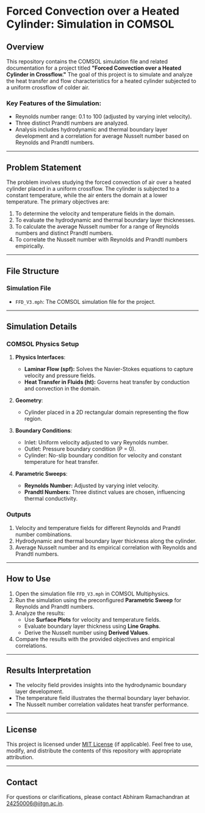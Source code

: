 # Forced Convection over a Heated Cylinder: Simulation in COMSOL

## Overview
This repository contains the COMSOL simulation file and related documentation for a project titled **"Forced Convection over a Heated Cylinder in Crossflow."** The goal of this project is to simulate and analyze the heat transfer and flow characteristics for a heated cylinder subjected to a uniform crossflow of colder air.

### Key Features of the Simulation:
- Reynolds number range: 0.1 to 100 (adjusted by varying inlet velocity).
- Three distinct Prandtl numbers are analyzed.
- Analysis includes hydrodynamic and thermal boundary layer development and a correlation for average Nusselt number based on Reynolds and Prandtl numbers.

---

## Problem Statement
The problem involves studying the forced convection of air over a heated cylinder placed in a uniform crossflow. The cylinder is subjected to a constant temperature, while the air enters the domain at a lower temperature. The primary objectives are:

1. To determine the velocity and temperature fields in the domain.
2. To evaluate the hydrodynamic and thermal boundary layer thicknesses.
3. To calculate the average Nusselt number for a range of Reynolds numbers and distinct Prandtl numbers.
4. To correlate the Nusselt number with Reynolds and Prandtl numbers empirically.

---

## File Structure
### **Simulation File**
- `FFD_V3.mph`: The COMSOL simulation file for the project.

---

## Simulation Details

### **COMSOL Physics Setup**
1. **Physics Interfaces**:
   - **Laminar Flow (spf):** Solves the Navier-Stokes equations to capture velocity and pressure fields.
   - **Heat Transfer in Fluids (ht):** Governs heat transfer by conduction and convection in the domain.

2. **Geometry**:
   - Cylinder placed in a 2D rectangular domain representing the flow region.

3. **Boundary Conditions**:
   - Inlet: Uniform velocity adjusted to vary Reynolds number.
   - Outlet: Pressure boundary condition (P = 0).
   - Cylinder: No-slip boundary condition for velocity and constant temperature for heat transfer.

4. **Parametric Sweeps**:
   - **Reynolds Number:** Adjusted by varying inlet velocity.
   - **Prandtl Numbers:** Three distinct values are chosen, influencing thermal conductivity.

### **Outputs**
1. Velocity and temperature fields for different Reynolds and Prandtl number combinations.
2. Hydrodynamic and thermal boundary layer thickness along the cylinder.
3. Average Nusselt number and its empirical correlation with Reynolds and Prandtl numbers.

---

## How to Use
1. Open the simulation file `FFD_V3.mph` in COMSOL Multiphysics.
2. Run the simulation using the preconfigured **Parametric Sweep** for Reynolds and Prandtl numbers.
3. Analyze the results:
   - Use **Surface Plots** for velocity and temperature fields.
   - Evaluate boundary layer thickness using **Line Graphs**.
   - Derive the Nusselt number using **Derived Values**.
4. Compare the results with the provided objectives and empirical correlations.

---

## Results Interpretation
- The velocity field provides insights into the hydrodynamic boundary layer development.
- The temperature field illustrates the thermal boundary layer behavior.
- The Nusselt number correlation validates heat transfer performance.

---

## License
This project is licensed under [MIT License](LICENSE) (if applicable). Feel free to use, modify, and distribute the contents of this repository with appropriate attribution.

---

## Contact
For questions or clarifications, please contact Abhiram Ramachandran at 24250006@iitgn.ac.in.

